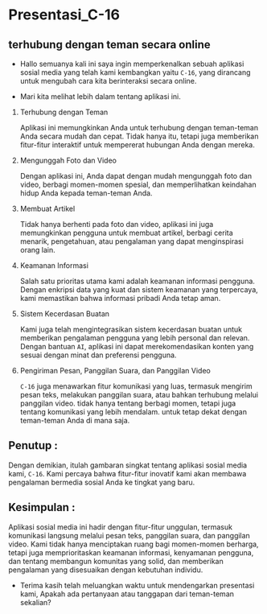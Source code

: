 # Presentasi_C-16

## terhubung dengan teman secara online

- Hallo semuanya kali ini saya ingin
  memperkenalkan sebuah aplikasi
  sosial media yang telah kami
  kembangkan yaitu `C-16`, yang
  dirancang untuk mengubah cara kita
  berinteraksi secara online.
   
- Mari kita melihat lebih dalam
  tentang aplikasi ini. 

1. Terhubung dengan Teman

   Aplikasi ini memungkinkan Anda
   untuk terhubung dengan teman-teman
   Anda secara mudah dan cepat. Tidak
   hanya itu, tetapi juga memberikan
   fitur-fitur interaktif untuk
   mempererat hubungan Anda dengan
   mereka.

3. Mengunggah Foto dan Video

   Dengan aplikasi ini, Anda dapat
   dengan mudah mengunggah foto dan
   video, berbagi momen-momen spesial,
   dan memperlihatkan keindahan hidup
   Anda kepada teman-teman Anda.

3. Membuat Artikel

   Tidak hanya berhenti pada foto dan
   video, aplikasi ini juga
   memungkinkan pengguna untuk membuat
   artikel, berbagi cerita menarik,
   pengetahuan, atau pengalaman yang
   dapat menginspirasi orang lain.

4. Keamanan Informasi

   Salah satu prioritas utama kami
   adalah keamanan informasi pengguna.
   Dengan enkripsi data yang kuat dan
   sistem keamanan yang terpercaya,
   kami memastikan bahwa informasi
   pribadi Anda tetap aman.

5. Sistem Kecerdasan Buatan

   Kami juga telah mengintegrasikan
   sistem kecerdasan buatan untuk
   memberikan pengalaman pengguna yang
   lebih personal dan relevan. Dengan
   bantuan `AI`, aplikasi ini dapat
   merekomendasikan konten yang sesuai
   dengan minat dan preferensi
   pengguna.

6. Pengiriman Pesan, Panggilan Suara,
   dan Panggilan Video
   
   `C-16` juga menawarkan fitur
   komunikasi yang luas, termasuk
   mengirim pesan teks, melakukan
   panggilan suara, atau bahkan
   terhubung melalui panggilan video.
   tidak hanya tentang berbagi
   momen, tetapi juga tentang
   komunikasi yang lebih mendalam.
   untuk tetap dekat dengan
   teman-teman Anda di mana saja.

## Penutup :

Dengan demikian, itulah gambaran singkat tentang aplikasi sosial media kami, `C-16`. Kami percaya bahwa fitur-fitur inovatif kami akan membawa pengalaman bermedia sosial Anda ke tingkat yang baru.

## Kesimpulan : 

Aplikasi sosial media ini hadir dengan fitur-fitur unggulan, termasuk komunikasi langsung melalui pesan teks, panggilan suara, dan panggilan video. Kami tidak hanya menciptakan ruang bagi momen-momen berharga, tetapi juga memprioritaskan keamanan informasi, kenyamanan pengguna, dan  tentang membangun komunitas yang solid, dan memberikan pengalaman yang disesuaikan dengan kebutuhan individu.

- Terima kasih telah
  meluangkan waktu untuk mendengarkan
  presentasi kami, Apakah ada
  pertanyaan atau tanggapan
  dari teman-teman sekalian?
